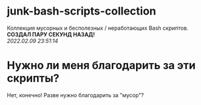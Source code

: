 # junk-bash-scripts-collection
Коллекция мусорных и бесполезных / неработающих Bash скриптов.
<br>
**СОЗДАЛ ПАРУ СЕКУНД НАЗАД!**
<br>
*2022.02.09 23:51:14*
# Нужно ли меня благодарить за эти скрипты?
Нет, конечно! Разве нужно благодарить за \"мусор\"?

